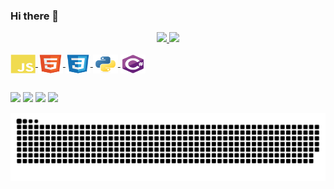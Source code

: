 ### Hi there 👋

<!--
**Maaacs/Maaacs** is a ✨ _special_ ✨ repository because its `README.md` (this file) appears on your GitHub profile.

Here are some ideas to get you started:

- 🔭 I’m currently working on ...
- 🌱 I’m currently learning ...
- 👯 I’m looking to collaborate on ...
- 🤔 I’m looking for help with ...
- 💬 Ask me about ...
- 📫 How to reach me: ...
- 😄 Pronouns: ...
- ⚡ Fun fact: ...
-->
<div align="center">
  <a href="https://github.com/Maaacs">
  <img height="180em" src="https://github-readme-stats.vercel.app/api?username=Maaacs&show_icons=true&theme=dracula&include_all_commits=true&count_private=true"/>
  <img height="180em" src="https://github-readme-stats.vercel.app/api/top-langs/?username=Maaacs&layout=compact&langs_count=7&theme=dracula"/>
</div>

<div style="display: inline_block"><br>
  <img align="center" alt="Max-Js" height="30" width="40" src="https://raw.githubusercontent.com/devicons/devicon/master/icons/javascript/javascript-plain.svg">

 <img align="center" alt="Max-HTML" height="30" width="40" src="https://raw.githubusercontent.com/devicons/devicon/master/icons/html5/html5-original.svg">
 
  <img align="center" alt="Max-CSS" height="30" width="40" src="https://raw.githubusercontent.com/devicons/devicon/master/icons/css3/css3-original.svg">
  <img align="center" alt="Max-Python" height="30" width="40" src="https://raw.githubusercontent.com/devicons/devicon/master/icons/python/python-original.svg">
  <img align="center" alt="Max-Csharp" height="30" width="40" src="https://raw.githubusercontent.com/devicons/devicon/master/icons/csharp/csharp-original.svg">

  
  ##
 
<div> 
  <a href="https://www.instagram.com/obrmacs/" target="_blank"><img src="https://img.shields.io/badge/-Instagram-%23E4405F?style=for-the-badge&logo=instagram&logoColor=white" target="_blank"></a>
 	<a href="https://www.twitch.tv/brmacs" target="_blank"><img src="https://img.shields.io/badge/Twitch-9146FF?style=for-the-badge&logo=twitch&logoColor=white" target="_blank"></a>
<a href = "msb@icomp.ufam.edu.br"><img src="https://img.shields.io/badge/-Gmail-%23333?style=for-the-badge&logo=gmail&logoColor=white" target="_blank"></a>
  <a href="https://www.linkedin.com/in/max-souza-4533b6196/" target="_blank"><img src="https://img.shields.io/badge/-LinkedIn-%230077B5?style=for-the-badge&logo=linkedin&logoColor=white" target="_blank"></a> 
 
  ![Snake animation](https://github.com/Maaacs/Maaacs/blob/output/github-contribution-grid-snake.svg)
 
</div>
